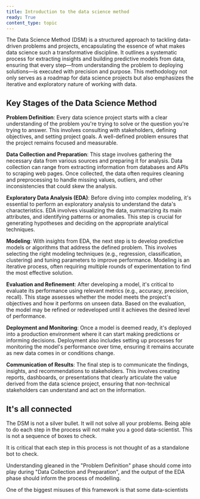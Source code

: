 ```yaml
---
title: Introduction to the data science method
ready: True
content_type: topic
---
```


The Data Science Method (DSM) is a structured approach to tackling data-driven problems and projects, encapsulating the essence of what makes data science such a transformative discipline. It outlines a systematic process for extracting insights and building predictive models from data, ensuring that every step—from understanding the problem to deploying solutions—is executed with precision and purpose. This methodology not only serves as a roadmap for data science projects but also emphasizes the iterative and exploratory nature of working with data.

## Key Stages of the Data Science Method

**Problem Definition**: Every data science project starts with a clear understanding of the problem you're trying to solve or the question you're trying to answer. This involves consulting with stakeholders, defining objectives, and setting project goals. A well-defined problem ensures that the project remains focused and measurable.

**Data Collection and Preparation**: This stage involves gathering the necessary data from various sources and preparing it for analysis. Data collection can range from extracting information from databases and APIs to scraping web pages. Once collected, the data often requires cleaning and preprocessing to handle missing values, outliers, and other inconsistencies that could skew the analysis.

**Exploratory Data Analysis (EDA)**: Before diving into complex modeling, it's essential to perform an exploratory analysis to understand the data's characteristics. EDA involves visualizing the data, summarizing its main attributes, and identifying patterns or anomalies. This step is crucial for generating hypotheses and deciding on the appropriate analytical techniques.

**Modeling**: With insights from EDA, the next step is to develop predictive models or algorithms that address the defined problem. This involves selecting the right modeling techniques (e.g., regression, classification, clustering) and tuning parameters to improve performance. Modeling is an iterative process, often requiring multiple rounds of experimentation to find the most effective solution.

**Evaluation and Refinement**: After developing a model, it's critical to evaluate its performance using relevant metrics (e.g., accuracy, precision, recall). This stage assesses whether the model meets the project's objectives and how it performs on unseen data. Based on the evaluation, the model may be refined or redeveloped until it achieves the desired level of performance.

**Deployment and Monitoring**: Once a model is deemed ready, it's deployed into a production environment where it can start making predictions or informing decisions. Deployment also includes setting up processes for monitoring the model's performance over time, ensuring it remains accurate as new data comes in or conditions change.

**Communication of Results**: The final step is to communicate the findings, insights, and recommendations to stakeholders. This involves creating reports, dashboards, or presentations that clearly articulate the value derived from the data science project, ensuring that non-technical stakeholders can understand and act on the information.

## It's all connected

The DSM is not a silver bullet. It will not solve all your problems. Being able to do each step in the process will not make you a good data-scientist. This is not a sequence of boxes to check.

It is critical that each step in this process is not thought of as a standalone bot to check.

Understanding gleaned in the "Problem Definition" phase should come into play during "Data Collection and Preparation", and the output of the EDA phase should inform the process of modelling.

One of the biggest misuses of this framework is that some data-scientists 